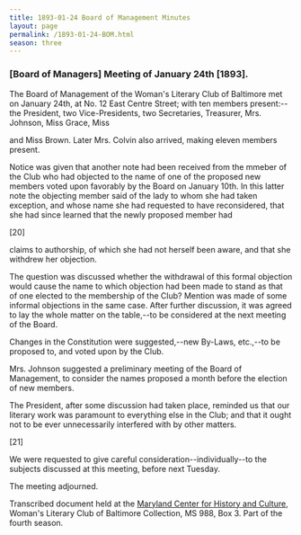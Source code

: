 ```yaml
---
title: 1893-01-24 Board of Management Minutes
layout: page
permalink: /1893-01-24-BOM.html
season: three
---
```

### [Board of Managers] Meeting of January 24th [1893].

The Board of Management of the Woman's Literary Club of Baltimore met on January 24th, at No. 12 East Centre Street; with ten members present:--the President, two Vice-Presidents, two Secretaries, Treasurer, Mrs. Johnson, Miss Grace, Miss

and Miss Brown. Later Mrs. Colvin also arrived, making eleven members present.

Notice was given that another note had been received from the mmeber of the Club who had objected to the name of one of the proposed new members voted upon favorably by the Board on January 10th. In this latter note the objecting member said of the lady to whom she had taken exception, and whose name she had requested to have reconsidered, that she had since learned that the newly proposed member had

[20]

claims to authorship, of which she had not herself been aware, and that she withdrew her objection.

The question was discussed whether the withdrawal of this formal objection would cause the name to which objection had been made to stand as that of one elected to the membership of the Club? Mention was made of some informal objections in the same case. After further discussion, it was agreed to lay the whole matter on the table,--to be considered at the next meeting of the Board.

Changes in the Constitution were suggested,--new By-Laws, etc.,--to be proposed to, and voted upon by the Club.

Mrs. Johnson suggested a preliminary meeting of the Board of Management, to consider the names proposed a month before the election of new members.

The President, after some discussion had taken place, reminded us that our literary work was paramount to everything else in the Club; and that it ought not to be ever unnecessarily interfered with by other matters.

[21]

We were requested to give careful consideration--individually--to the subjects discussed at this meeting, before next Tuesday.

The meeting adjourned.

Transcribed document held at the [Maryland Center for History and Culture](http://mdhs.org/), Woman's Literary Club of Baltimore Collection, MS 988, Box 3. Part of the fourth season.